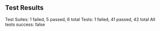 
## Test Results
Test Suites: 1 failed, 5 passed, 6 total
Tests: 1 failed, 41 passed, 42 total
All tests success: false
